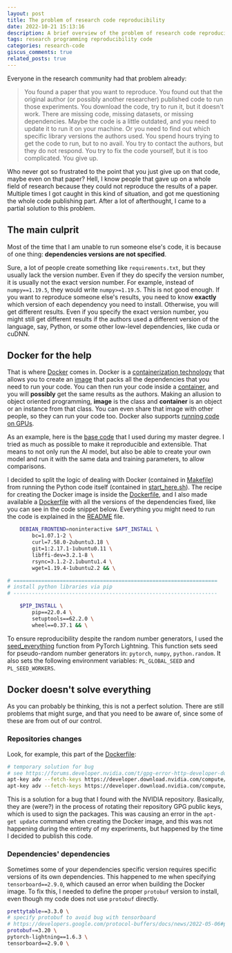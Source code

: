 ```yaml
---
layout: post
title: The problem of research code reproducibility
date: 2022-10-21 15:13:16
description: A brief overview of the problem of research code reproducibility.
tags: research programming reproducibility code
categories: research-code
giscus_comments: true
related_posts: true
---
```


Everyone in the research community had that problem already:

> You found a paper that you want to reproduce. You found out that the original author (or possibly another researcher) published code to run those experiments. You download the code, try to run it, but it doesn't work. There are missing code, missing datasets, or missing dependencies. Maybe the code is a little outdated, and you need to update it to run it on your machine. Or you need to find out which specific library versions the authors used. You spend hours trying to get the code to run, but to no avail. You try to contact the authors, but they do not respond. You try to fix the code yourself, but it is too complicated. You give up.

Who never got so frustrated to the point that you just give up on that code, maybe even on that paper? Hell, I know people that gave up on a whole field of research because they could not reproduce the results of a paper. Multiple times I got caught in this kind of situation, and got me questioning the whole code publishing part. After a lot of afterthought, I came to a partial solution to this problem.

## The main culprit

Most of the time that I am unable to run someone else's code, it is because of one thing: **dependencies versions are not specified**.

Sure, a lot of people create something like `requirements.txt`, but they usually lack the version number. Even if they do specify the version number, it is usually not the exact version number. For example, instead of `numpy==1.19.5`, they would write `numpy>=1.19.5`. This is not good enough. If you want to reproduce someone else's results, you need to know **exactly** which version of each dependency you need to install. Otherwise, you will get different results. Even if you specify the exact version number, you might still get different results if the authors used a different version of the language, say, Python, or some other low-level dependencies, like cuda or cuDNN.

## Docker for the help

That is where [Docker](https://www.docker.com/) comes in. Docker is a [containerization technology](https://www.docker.com/resources/what-container/) that allows you to create an [image](https://docs.docker.com/glossary/#image) that packs all the dependencies that you need to run your code. You can then run your code inside a [container](https://docs.docker.com/glossary/#container), and you will **possibly** get the same results as the authors. Making an allusion to object oriented programming, **image** is the class and **container** is an object or an instance from that class. You can even share that image with other people, so they can run your code too. Docker also supports [running code on GPUs](https://github.com/NVIDIA/nvidia-docker).

As an example, here is the [base code](https://github.com/george-gca/sr-pytorch-lightning) that I used during my master degree. I tried as much as possible to make it reproducible and extensible. That means to not only run the AI model, but also be able to create your own model and run it with the same data and training parameters, to allow comparisons.

I decided to split the logic of dealing with Docker (contained in [Makefile](https://github.com/george-gca/sr-pytorch-lightning/blob/main/Makefile)) from running the Python code itself (contained in [start_here.sh](https://github.com/george-gca/sr-pytorch-lightning/blob/main/start_here.sh)). The recipe for creating the Docker image is inside the [Dockerfile](https://github.com/george-gca/sr-pytorch-lightning/blob/main/Dockerfile), and I also made available a [Dockerfile](https://github.com/george-gca/sr-pytorch-lightning/blob/main/Dockerfile_fixed_versions) with all the versions of the dependencies fixed, like you can see in the code snippet below. Everything you might need to run the code is explained in the [README](https://github.com/george-gca/sr-pytorch-lightning/blob/main/README.md) file.

```bash
    DEBIAN_FRONTEND=noninteractive $APT_INSTALL \
        bc=1.07.1-2 \
        curl=7.58.0-2ubuntu3.18 \
        git=1:2.17.1-1ubuntu0.11 \
        libffi-dev=3.2.1-8 \
        rsync=3.1.2-2.1ubuntu1.4 \
        wget=1.19.4-1ubuntu2.2 && \

# ==================================================================
# install python libraries via pip
# ------------------------------------------------------------------

    $PIP_INSTALL \
        pip==22.0.4 \
        setuptools==62.2.0 \
        wheel==0.37.1 && \
```

To ensure reproducibility despite the random number generators, I used the [seed_everything](https://pytorch-lightning.readthedocs.io/en/stable/api/pytorch_lightning.utilities.seed.html#pytorch_lightning.utilities.seed.seed_everything) function from PyTorch Lightning. This function sets seed for pseudo-random number generators in: `pytorch`, `numpy`, `python.random`. It also sets the following environment variables: `PL_GLOBAL_SEED` and `PL_SEED_WORKERS`.

## Docker doesn't solve everything

As you can probably be thinking, this is not a perfect solution. There are still problems that might surge, and that you need to be aware of, since some of these are from out of our control.

### Repositories changes

Look, for example, this part of the [Dockerfile](https://github.com/george-gca/sr-pytorch-lightning/blob/main/Dockerfile_fixed_versions):

```bash
# temporary solution for bug
# see https://forums.developer.nvidia.com/t/gpg-error-http-developer-download-nvidia-com-compute-cuda-repos-ubuntu1804-x86-64/212904/3
apt-key adv --fetch-keys https://developer.download.nvidia.com/compute/machine-learning/repos/ubuntu1804/x86_64/3bf863cc.pub && \
apt-key adv --fetch-keys https://developer.download.nvidia.com/compute/cuda/repos/ubuntu1804/x86_64/3bf863cc.pub && \
```

This is a solution for a bug that I found with the NVIDIA repository. Basically, they are (were?) in the process of rotating their repository GPG public keys, which is used to sign the packages. This was causing an error in the `apt-get update` command when creating the Docker image, and this was not happening during the entirety of my experiments, but happened by the time I decided to publish this code.

### Dependencies' dependencies

Sometimes some of your dependencies specific version requires specific versions of its own dependencies. This happened to me when specifying `tensorboard==2.9.0`, which caused an error when building the Docker image. To fix this, I needed to define the proper `protobuf` version to install, even though my code does not use `protobuf` directly.

```bash
prettytable==3.3.0 \
# specify protobuf to avoid bug with tensorboard
# https://developers.google.com/protocol-buffers/docs/news/2022-05-06#python-updates
protobuf==3.20 \
pytorch-lightning==1.6.3 \
tensorboard==2.9.0 \
```
